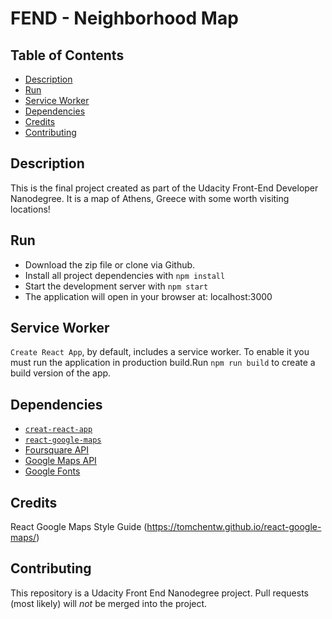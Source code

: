 # FEND - Neighborhood Map

## Table of Contents

* [Description](#description)
* [Run](#run)
* [Service Worker](#service-worker)
* [Dependencies](#dependencies)
* [Credits](#credits)
* [Contributing](#contributing)

## Description

This is the final project created as part of the Udacity Front-End Developer Nanodegree. It is a map of Athens, Greece with some worth visiting locations!

## Run

* Download the zip file or clone via Github.
* Install all project dependencies with `npm install`
* Start the development server with `npm start`
* The application will open in your browser at: localhost:3000

## Service Worker

`Create React App`, by default, includes a service worker. To enable it you must run the application in production build.Run `npm run build` to create a build version of the app.

## Dependencies

* [`creat-react-app`](https://github.com/facebookincubator/create-react-app)
* [`react-google-maps`](https://www.npmjs.com/package/create-react-app)
* [Foursquare API](https://developer.foursquare.com/)
* [Google Maps API](https://cloud.google.com/maps-platform/)
* [Google Fonts](https://fonts.google.com/)

## Credits

React Google Maps Style Guide (https://tomchentw.github.io/react-google-maps/)

## Contributing

This repository is a Udacity Front End Nanodegree project. Pull requests (most likely) will _not_ be merged into the project.